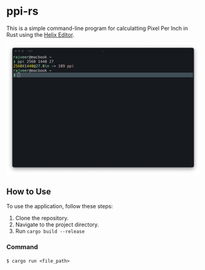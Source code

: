 # ppi-rs

This is a simple command-line program for calculatting Pixel Per Inch in Rust using the [Helix Editor](https://github.com/helix-editor/helix).

![Example Image](example.png)

## How to Use

To use the application, follow these steps:

1. Clone the repository.
2. Navigate to the project directory.
3. Run `cargo build --release`

### Command

`$ cargo run <file_path>`

